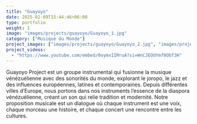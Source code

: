 ```yaml
---
title: "Guayoyo"
date: 2025-02-09T15:44:46+06:00
type: portfolio
weight: 1
image: "images/projects/guayoyo/Guayoyo_1.jpg"
category: ["Musique du Monde"]
project_images: ["images/projects/guayoyo/Guayoyo_2.jpg", "images/projects/guayoyo/Guayoyo_3.JPG"]
project_videos:
  - "https://www.youtube.com/embed/0oymxIIMruA?si=WnCJEOUYmf0Obf3H"
---
```


Guayoyo Project est un groupe instrumental qui fusionne la musique vénézuélienne avec des sonorités du monde, explorant le joropo, le jazz et des influences européennes, latines et contemporaines. Depuis différentes villes d’Europe, nous portons dans nos instruments l’essence de la diaspora vénézuélienne, créant un son qui relie tradition et modernité. Notre proposition musicale est un dialogue où chaque instrument est une voix, chaque morceau une histoire, et chaque concert une rencontre entre les cultures.